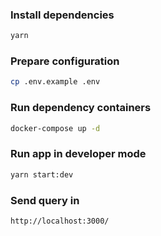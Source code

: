 ### Install dependencies
``` bash
yarn
```
### Prepare configuration
``` bash
cp .env.example .env
```
### Run dependency containers
``` bash
docker-compose up -d
```
### Run app in developer mode
```bash
yarn start:dev
```
### Send query in 
```
http://localhost:3000/
```
